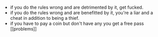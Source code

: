 - if you do the rules wrong and are detrimented by it, get fucked.
- if you do the rules wrong and are benefitted by it, you're a liar and a cheat in addition to being a thief.
- if you have to pay a coin but don't have any you get a free pass
[[problems]]